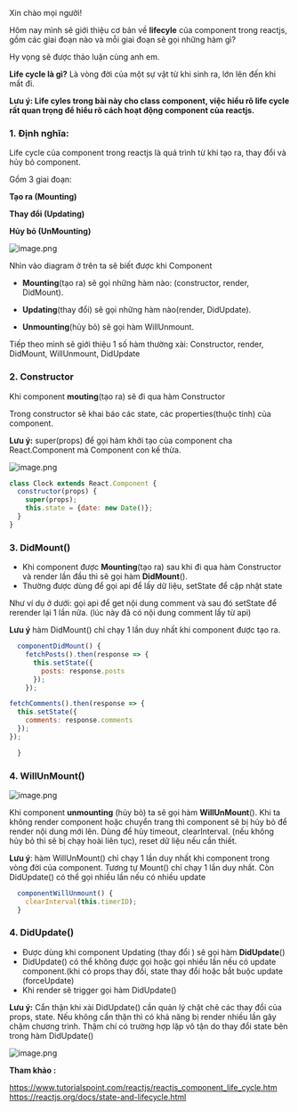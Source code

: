 Xin chào mọi người!

Hôm nay mình sẽ giới thiệu cơ bản về **lifecyle** của component trong reactjs, gồm các giai đoạn nào và mỗi giai đoạn sẽ gọi những hàm gì?

 Hy vọng sẽ được thảo luận cùng anh em.

**Life cycle là gì?** Là vòng đời của một sự vật từ khi sinh ra, lớn lên đến khi mất đi.

**Lưu ý: Life cyles trong bài này cho class component, việc hiểu rõ life cycle rất quan trọng để hiểu rõ cách hoạt động component của reactjs.**

### 1. Định nghĩa:

Life cycle của component trong reactjs là quá trình từ khi tạo ra, thay đổi và hủy bỏ component. 

Gồm 3 giai đoạn:

**Tạo ra (Mounting)**

**Thay đổi (Updating)**

**Hủy bỏ (UnMounting)**

![image.png](https://images.viblo.asia/2b676d3a-bba6-48da-9420-76dab87be05f.png)

Nhìn vào diagram ở trên ta sẽ biết được khi Component

-  **Mounting**(tạo ra) sẽ gọi những hàm nào: 
(constructor, render, DidMount). 

- **Updating**(thay đổi) sẽ gọi những hàm nào(render, DidUpdate). 

- **Unmounting**(hủy bỏ) sẽ gọi hàm WillUnmount.

Tiếp theo mình sẽ giới thiệu 1 số hàm thường xài: Constructor, render, DidMount, WillUnmount, DidUpdate

### 2. Constructor

Khi component **mouting**(tạo ra) sẽ đi qua hàm Constructor

Trong constructor sẽ khai báo các state, các properties(thuộc tính) của component.

**Lưu ý:** super(props) để gọi hàm khởi tạo của component cha React.Component mà Component con kế thừa.

![image.png](https://images.viblo.asia/328bb9c8-4bf1-4b07-8eff-4c8eecccc65e.png)

```js
class Clock extends React.Component {
  constructor(props) {
    super(props);
    this.state = {date: new Date()};
  }
}
```
### 3. DidMount()

- Khi component được **Mounting**(tạo ra) sau khi đi qua hàm Constructor và render lần đầu thì sẽ gọi hàm **DidMount**().
- Thường được dùng để gọi api để lấy dữ liệu, setState để cập nhật state

Như ví dụ ở dưới: gọi api để get nội dung comment và sau đó setState để rerender lại 1 lần nữa. (lúc này đã có nội dung comment lấy từ api)

**Lưu ý** hàm DidMount() chỉ chạy 1 lần duy nhất khi component được tạo ra.

```js
  componentDidMount() {
    fetchPosts().then(response => {
      this.setState({
        posts: response.posts
      });
    });

fetchComments().then(response => {
  this.setState({
    comments: response.comments
  });
});

  }
```
### 4. WillUnMount()

![image.png](https://images.viblo.asia/f8cd5ad4-1955-4719-9ce2-97018b15b9b7.png)

Khi component **unmounting** (hủy bỏ) ta sẽ gọi hàm **WillUnMount**().
Khi ta không render component hoặc chuyển trang thì component sẽ bị hủy bỏ để render nội dung mới lên.
Dùng để hủy timeout, clearInterval. (nếu không hủy bỏ thì sẽ bị chạy hoài liên tục), reset dữ liệu nếu cần thiết.

**Lưu ý**: hàm WillUnMount() chỉ chạy 1 lần duy nhất khi component trong vòng đời của component. Tương tự Mount() chỉ chạy 1 lần duy nhất. Còn DidUpdate() có thể gọi nhiều lần nếu có nhiều update

```js
  componentWillUnmount() {
    clearInterval(this.timerID);
  }
```
### 4. DidUpdate()

- Được dùng khi component Updating (thay đổi ) sẽ gọi hàm **DidUpdate**()
- DidUpdate() có thể không được gọi hoặc gọi nhiều lần nếu có update component.(khi có props thay đổi, state thay đổi hoặc bắt buộc update (forceUpdate)
- Khi render sẽ trigger gọi hàm DidUpdate()

**Lưu ý:** Cẩn thận khi xài DidUpdate() cần quản lý chặt chẽ các thay đổi của props, state. Nếu không cẩn thận thì có khả năng bị render nhiều lần gây chậm chương trình. Thậm chí có trường hợp lặp vô tận do thay đổi state bên trong hàm DidUpdate()

![image.png](https://images.viblo.asia/02854c80-2425-437d-82cd-74df77cbb5a6.png)

**Tham khảo :**

https://www.tutorialspoint.com/reactjs/reactjs_component_life_cycle.htm https://reactjs.org/docs/state-and-lifecycle.html